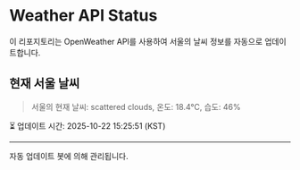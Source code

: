 
# Weather API Status

이 리포지토리는 OpenWeather API를 사용하여 서울의 날씨 정보를 자동으로 업데이트합니다.

## 현재 서울 날씨
> 서울의 현재 날씨: scattered clouds, 온도: 18.4°C, 습도: 46%

⏳ 업데이트 시간: 2025-10-22 15:25:51 (KST)

---
자동 업데이트 봇에 의해 관리됩니다.
